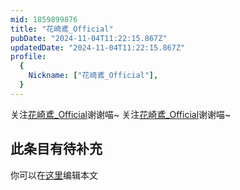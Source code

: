 ```yaml
---
mid: 1859899876
title: "花崎鳶_Official"
pubDate: "2024-11-04T11:22:15.867Z"
updatedDate: "2024-11-04T11:22:15.867Z"
profile:
  {
    Nickname: ["花崎鳶_Official"],
  }
---
```


关注[花崎鳶_Official](https://space.bilibili.com/1859899876)谢谢喵~ 关注[花崎鳶_Official](https://space.bilibili.com/1859899876)谢谢喵~

## 此条目有待补充
你可以在[这里](https://github.com/Yuhanawa/VTuber.ICU-Content/edit/master/v/花崎鳶_Official/index.md)编辑本文
